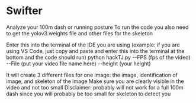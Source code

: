 # Swifter
Analyze your 100m dash or running posture
To run the code you also need to get the yolov3.weights file and other files for the skeleton

Enter this into the terminal of the IDE you are using (example: if you are using VS Code, just copy and paste and enter this into the terminal at the bottom and the code should run)
python hackTJ.py --FPS (fps of the video) --File (put your video file name here) --height (your height)

It will create 3 different files for one image: the image, identification of image, and skeleton of the image
Make sure you are clearly visible in the video and not too small
Disclaimer: probably will not work for a full 100m dash since you will probably be too small for skeleton to detect you
